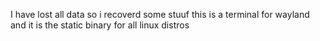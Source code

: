 I have lost all data so i recoverd some stuuf this is a terminal for wayland and it is the static binary for all linux distros
